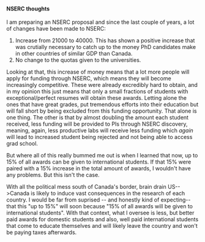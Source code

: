 #### NSERC thoughts

I am preparing an NSERC proposal and since the last couple of years, a lot of changes have been made to NSERC:
1. Increase from 21000 to 40000. This has shown a positive increase that was crutially necessary to catch up to the money PhD candidates make in other countries of similar GDP than Canada.
2. No change to the quotas given to the universities.

Looking at that, this increase of money means that a lot more people will apply for funding through NSERC, which means they will become increasingly competitive. These were already excredibly hard to obtain, and in my opinion this just means that only a small fractions of students with exceptional/perfect resumes will obtain these awards. Letting alone the ones that have great grades, put tremendous efforts into their education but will fall short by being excluded from this funding opportunity. That alone is one thing. The other is that by almost doubling the amount each student received, less funding will be provided to PIs through NSERC discovery, meaning, again, less productive labs will receive less funding which *again* will lead to increased student being rejected and not being able to access grad school. 

But where all of this really bummed me out is when I learned that now, up to 15% of all awards can be given to international students. If that 15% were paired with a 15% increase in the total amount of awards, I wouldn't have any problems. But this isn't the case.

With all the political mess south of Canada's border, brain drain US-->Canada is likely to induce vast consequences in the research of each country. I would be far from suprised -- and honestly kind of expecting-- that this "up to 15%" will soon because "15% of all awards will be given to international students". With that context, what I oversee is less, but better paid awards for domestic students and also, well paid international students that come to educate themselves and will likely leave the country and won't be paying taxes afterwards. 